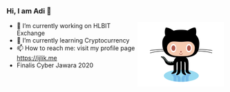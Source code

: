 ### Hi, I am Adi 👋
<img align='right' src='https://raw.githubusercontent.com/ijlik/ijlik/master/octocat.gif' width='200"'>

- 🔭 I’m currently working on HLBIT Exchange
- 🌱 I’m currently learning Cryptocurrency
- 📫 How to reach me: visit my profile page https://ijlik.me
- Finalis Cyber Jawara 2020

